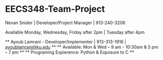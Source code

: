 # EECS348-Team-Project

Nevan Snider | Developer/Project Manager | 913-240-3206

Available Monday, Wednesday, Friday after 2pm | Tuesday after 4pm

** Ayoub Lamrani - Developer/Implementer | 913-313-1916 | ayoublamrani@ku.edu **
** Available: Mon & Wed – 9 am - 10:30am & 5 pm – 7 pm **
** Programing Expierence: Python & Exposure to C **


